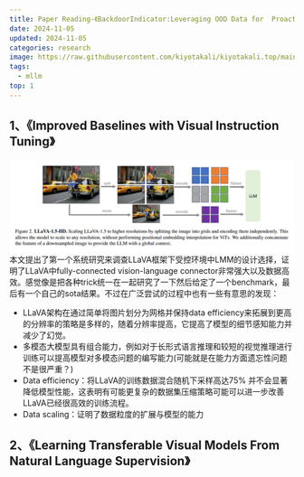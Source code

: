 ```yaml
---
title: Paper Reading-《BackdoorIndicator:Leveraging OOD Data for  Proactive Backdoor Detection in Federated Learning》
date: 2024-11-05
updated: 2024-11-05
categories: research
image: https://raw.githubusercontent.com/kiyotakali/kiyotakali.top/main/pic_back/elden2.webp
tags:
  - mllm
top: 1
---
```


## 1、《Improved Baselines with Visual Instruction Tuning》
![alt text](./image-15.png)
本文提出了第一个系统研究来调查LLaVA框架下受控环境中LMM的设计选择，证明了LLaVA中fully-connected vision-language connector非常强大以及数据高效。感觉像是把各种trick统一在一起研究了一下然后给定了一个benchmark，最后有一个自己的sota结果。不过在广泛尝试的过程中也有一些有意思的发现：
- LLaVA架构在通过简单将图片划分为网格并保持data efficiency来拓展到更高的分辨率的策略是多样的，随着分辨率提高，它提高了模型的细节感知能力并减少了幻觉。
- 多模态大模型具有组合能力，例如对于长形式语言推理和较短的视觉推理进行训练可以提高模型对多模态问题的编写能力(可能就是在能力方面遗忘性问题不是很严重？)
- Data efficiency：将LLaVA的训练数据混合随机下采样高达$75\%$ 并不会显著降低模型性能，这表明有可能更复杂的数据集压缩策略可能可以进一步改善LLaVA已经很高效的训练流程。
- Data scaling：证明了数据粒度的扩展与模型的能力

## 2、《Learning Transferable Visual Models From Natural Language Supervision》


